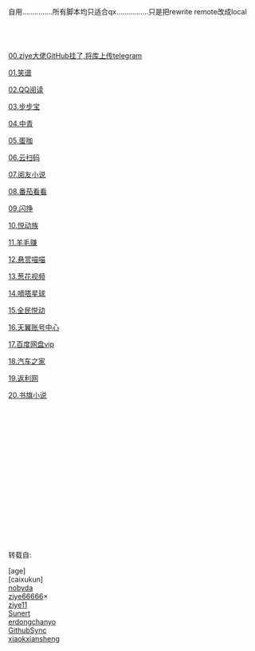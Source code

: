 
自用...............所有脚本均只适合qx................只是把rewrite remote改成local
<br /> 
<br /> 
<br /> 
<br /> 
<br /> 
[00.ziye大佬GitHub挂了,将库上传telegram](https://github.com/Dean12321/qx_scripts/tree/main/00.JavaScript-main(ziye666))

[01.笑谱](https://github.com/Dean12321/qx_scripts/tree/main/01.XiaoPu)

[02.QQ阅读](https://github.com/Dean12321/qx_scripts/tree/main/02.QQRead)

[03.步步宝](https://github.com/Dean12321/qx_scripts/tree/main/03.bububao)

[04.中青](https://github.com/Dean12321/qx_scripts/tree/main/04.Youth)

[05.蛋咖](https://github.com/Dean12321/qx_scripts/tree/main/05.dankaRL)

[06.云扫码](https://github.com/Dean12321/qx_scripts/tree/main/06.YunSaoMa)

[07.阅友小说](https://github.com/Dean12321/qx_scripts/tree/main/07.YueYou)

[08.番茄看看](https://github.com/Dean12321/qx_scripts/tree/main/08.FanQIe)

[09.闪挣](https://github.com/Dean12321/qx_scripts/tree/main/09.ShanZhen)

[10.悦动族](https://github.com/Dean12321/qx_scripts/tree/main/09.ShanZhen)

[11.羊毛赚](https://github.com/Dean12321/qx_scripts/tree/main/11.YangMaoZhuan)

[12.悬赏喵喵](https://github.com/Dean12321/qx_scripts/tree/main/12.XuanShangMiaoMiao)

[13.葱花视频](https://github.com/Dean12321/qx_scripts/tree/main/13.CongHuaShiPin)

[14.嘀嗒星球](https://github.com/Dean12321/qx_scripts/tree/main/14.DiDaXingQiu)

[15.全民悦动](https://github.com/Dean12321/qx_scripts/tree/main/15.QuanMingYueDong)

[16.天翼账号中心](https://github.com/Dean12321/qx_scripts/tree/main/16.TianYi)

[17.百度网盘vip](https://github.com/Dean12321/qx_scripts/tree/main/17.Pan.baidu.com)

[18.汽车之家](https://github.com/Dean12321/qx_scripts/tree/main/18.QiCheZhiJa)

[19.返利网](https://github.com/Dean12321/qx_scripts/tree/main/19.FanLiWang)

[20.书旗小说](https://github.com/Dean12321/qx_scripts/tree/main/20.ShuQiXiaoShuo)



















<br /> 
<br /> 
<br /> 
<br /> 
<br /> 
<br /> 
<br /> 
<br /> 
<br /> 
<br /> 
<br /> 
<br /> 
<br /> 
<br /> 
<br /> 
<br /> 

转载自:





[age]<br /> 
[caixukun]<br /> 
[nobyda](https://github.com/nobyda)<br /> 
[ziye66666](https://github.com/ziye66666)×<br /> 
[ziye11](https://github.com/ziye11)<br /> 
[Sunert](https://github.com/Sunert)<br /> 
[erdongchanyo](https://github.com/erdongchanyo)<br /> 
[GithubSync](https://github.com/CenBoMin/GithubSync)<br /> 
[xiaokxiansheng](https://github.com/xiaokxiansheng)<br /> 































